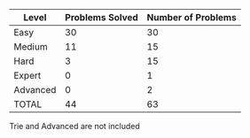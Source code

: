 
|Level|Problems Solved|Number of Problems|
|-----|---------------|------------------|
|Easy|30|30|
|Medium|11|15|
|Hard|3|15|
|Expert|0|1|
|Advanced|0|2|
|TOTAL|44|63|

Trie and Advanced are not included
